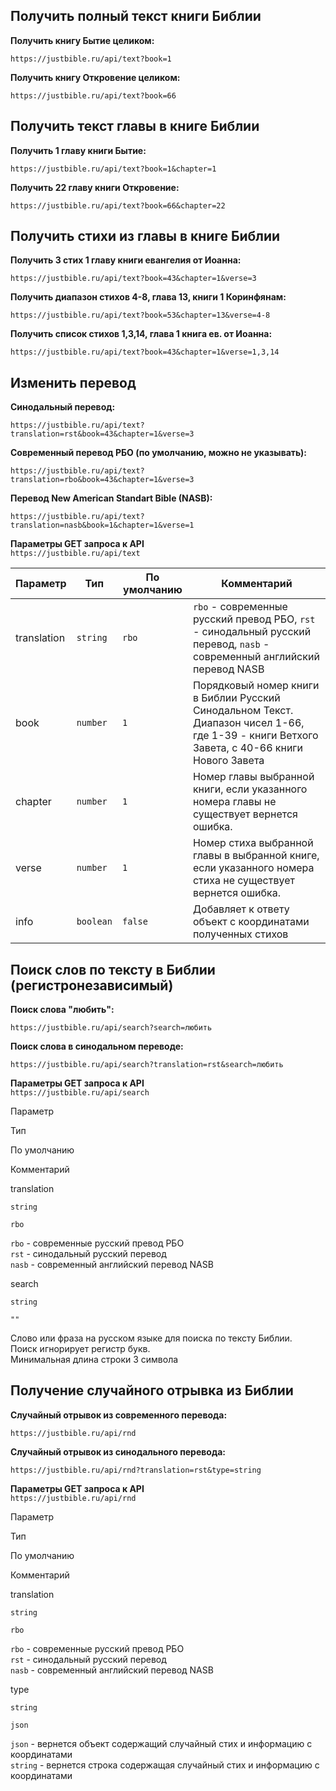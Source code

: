 Получить полный текст книги Библии
----------------------------------

**Получить книгу Бытие целиком:**

    https://justbible.ru/api/text?book=1

**Получить книгу Откровение целиком:**

    https://justbible.ru/api/text?book=66

Получить текст главы в книге Библии
-----------------------------------

**Получить 1 главу книги Бытие:**

    https://justbible.ru/api/text?book=1&chapter=1

**Получить 22 главу книги Откровение:**

    https://justbible.ru/api/text?book=66&chapter=22

Получить стихи из главы в книге Библии
--------------------------------------

**Получить 3 стих 1 главу книги евангелия от Иоанна:**

    https://justbible.ru/api/text?book=43&chapter=1&verse=3

**Получить диапазон стихов 4-8, глава 13, книги 1 Коринфянам:**

    https://justbible.ru/api/text?book=53&chapter=13&verse=4-8

**Получить список стихов 1,3,14, глава 1 книга ев. от Иоанна:**

    https://justbible.ru/api/text?book=43&chapter=1&verse=1,3,14

Изменить перевод
----------------

**Синодальный перевод:**

    https://justbible.ru/api/text?translation=rst&book=43&chapter=1&verse=3

**Современный перевод РБО (по умолчанию, можно не указывать):**

    https://justbible.ru/api/text?translation=rbo&book=43&chapter=1&verse=3

**Перевод New American Standart Bible (NASB):**

    https://justbible.ru/api/text?translation=nasb&book=1&chapter=1&verse=1

**Параметры GET запроса к API**  
`https://justbible.ru/api/text`

| Параметр     | Тип       | По умолчанию | Комментарий                                   |
|--------------|-----------|--------------|-----------------------------------------------|
| translation  |  `string` |   `rbo`      | `rbo` - современные русский превод РБО, `rst` - синодальный русский перевод, `nasb` - современный английский перевод NASB |
| book         | `number`  | `1`          | Порядковый номер книги в Библии Русcкий Синодальном Текст. Диапазон чисел 1-66, где 1-39 - книги Ветхого Завета, с 40-66 книги Нового Завета |
| chapter      | `number`  | `1`          | Номер главы выбранной книги, если указанного номера главы не существует вернется ошибка.|
| verse        | `number`  | `1`          | Номер стиха выбранной главы в выбранной книге, если указанного номера стиха не существует вернется ошибка. |
| info         | `boolean` | `false`      | Добавляет к ответу объект с координатами полученных стихов |

Поиск слов по тексту в Библии (регистронезависимый)
---------------------------------------------------

**Поиск слова "любить":**

    https://justbible.ru/api/search?search=любить

**Поиск слова в синодальном переводе:**

    https://justbible.ru/api/search?translation=rst&search=любить

**Параметры GET запроса к API**  
`https://justbible.ru/api/search`

Параметр

Тип

По умолчанию

Комментарий

translation

`string`

`rbo`

`rbo` - современные русский превод РБО  
`rst` - синодальный русский перевод  
`nasb` - современный английский перевод NASB

search

`string`

`""`

Слово или фраза на русском языке для поиска по тексту Библии.  
Поиск игнорирует регистр букв.  
Минимальная длина строки 3 символа

Получение случайного отрывка из Библии
--------------------------------------

**Случайный отрывок из современного перевода:**

    https://justbible.ru/api/rnd

**Случайный отрывок из синодального перевода:**

    https://justbible.ru/api/rnd?translation=rst&type=string

**Параметры GET запроса к API**  
`https://justbible.ru/api/rnd`

Параметр

Тип

По умолчанию

Комментарий

translation

`string`

`rbo`

`rbo` - современные русский превод РБО  
`rst` - синодальный русский перевод  
`nasb` - современный английский перевод NASB

type

`string`

`json`

`json` - вернется объект содержащий случайный стих и информацию с координатами  
`string` - вернется строка содержащая случайный стих и информацию с координатами
